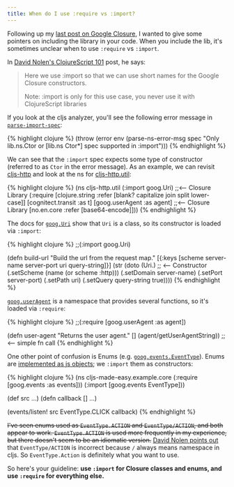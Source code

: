 ```yaml
---
title: When do I use :require vs :import?
---
```


Following up my [last post on Google Closure][closure-post], I wanted to give some pointers on including the library in your code. When you include the lib, it's sometimes unclear when to use `:require` vs `:import`.

In [David Nolen's ClojureScript 101][cljs-101] post, he says:

> Here we use :import so that we can use short names for the Google Closure constructors.
>
> Note: :import is only for this use case, you never use it with ClojureScript libraries

If you look at the cljs analyzer, you'll see the following error message in [`parse-import-spec`][parse-import]:

{% highlight clojure %}
(throw (error env
  (parse-ns-error-msg spec "Only lib.ns.Ctor or [lib.ns Ctor*] spec supported in :import")))
{% endhighlight %}

We can see that the `:import` spec expects some type of constructor (referred to as `Ctor` in the error message). As an example, we can revisit [cljs-http][cljs-http] and look at the ns for [cljs-http.util][util]:

{% highlight clojure %}
(ns cljs-http.util
  (:import goog.Uri) ;;<-- Closure Library
  (:require [clojure.string :refer [blank? capitalize join split lower-case]]
            [cognitect.transit :as t]
            [goog.userAgent :as agent] ;;<-- Closure Library
            [no.en.core :refer [base64-encode]]))
{% endhighlight %}

The docs for [`goog.Uri`][goog-uri-docs] show that `Uri` is a class, so its constructor is loaded via `:import`:

{% highlight clojure %}
;;(:import goog.Uri)

(defn build-url
  "Build the url from the request map."
  [{:keys [scheme server-name server-port uri query-string]}]
  (str (doto (Uri.) ;; <-- Constructor
         (.setScheme (name (or scheme :http)))
         (.setDomain server-name)
         (.setPort server-port)
         (.setPath uri)
         (.setQuery query-string true))))
{% endhighlight %}

[`goog.userAgent`][user-agent-docs] is a namespace that provides several functions, so it's loaded via `:require`:

{% highlight clojure %}
;;(:require [goog.userAgent :as agent])

(defn user-agent
  "Returns the user agent."
  [] (agent/getUserAgentString)) ;;<-- simple fn call
{% endhighlight %}

One other point of confusion is Enums (e.g. [`goog.events.EventType`][event-type-enum]). Enums are [implemented as js objects][enum-implementation]; we `:import` them as constructors:

{% highlight clojure %}
(ns cljs-made-easy.example.core
  (:require [goog.events :as events]))
  (:import [goog.events EventType]))

(def src ...)
(defn callback [] ...)

(events/listen! src EventType.CLICK callback) 
{% endhighlight %}

<del>I've seen enums used as `EventType.ACTION` and `EventType/ACTION`, and both appear to work. `EventType.ACTION` is used more frequently in my experience, but there doesn't seem to be an idiomatic version.</del> [David Nolen points out][twitter-correction] that `EventType/ACTION` is incorrect because `/` always means namespace in cljs. So `EventType.Action` is definitely what you want to use.

So here's your guideline: **use `:import` for Closure classes and enums, and use `:require` for everything else.**

[twitter-correction]: https://twitter.com/swannodette/status/611650659180511232
[enum-implementation]: http://google.github.io/closure-library/api/source/closure/goog/events/eventtype.js.src.html#l45
[event-type-enum]: http://google.github.io/closure-library/api/enum_goog_events_EventType.html
[user-agent-docs]: http://google.github.io/closure-library/api/namespace_goog_userAgent.html
[goog-uri-docs]: http://google.github.io/closure-library/api/class_goog_Uri.html
[closure-post]: http://clojurescriptmadeeasy.com/blog/do-not-forget-about-google-closure.html
[cljs-101]: http://swannodette.github.io/2013/11/07/clojurescript-101/
[parse-import]: https://github.com/clojure/clojurescript/blob/r3308/src/main/clojure/cljs/analyzer.cljc#L1399-L1412
[cljs-http]: http://clojurescriptmadeeasy.com/blog/how-to-make-remote-calls.html
[util]: https://github.com/r0man/cljs-http/blob/master/src/cljs_http/util.cljs

